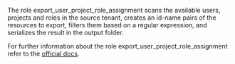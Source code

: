 The role export_user_project_role_assignment
scans the available users, projects and roles
in the source tenant, creates an id-name pairs
of the resources to export, filters them
based on a regular expression, and serializes
the result in the output folder.

For further information about the role 
export_user_project_role_assignment refer to the
[official docs](https://os-migrate.github.io/os-migrate/roles/role-export_user_project_role_assignment.html).
